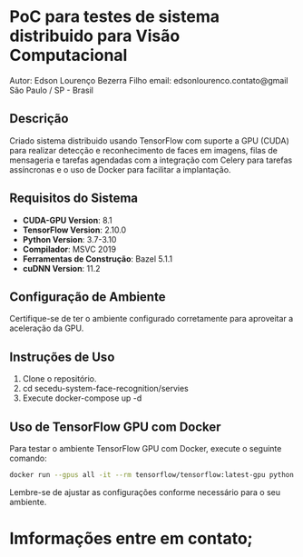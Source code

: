 # PoC para testes de sistema distribuido para Visão Computacional

Autor: Edson Lourenço Bezerra Filho
email: edsonlourenco.contato@gmail
São Paulo / SP - Brasil


## Descrição
Criado sistema distribuido usando TensorFlow com suporte a GPU (CUDA) para realizar detecção e reconhecimento de faces em imagens, filas de mensageria e tarefas agendadas com a integração com Celery para tarefas assíncronas e o uso de Docker para facilitar a implantação.

## Requisitos do Sistema
- **CUDA-GPU Version**: 8.1
- **TensorFlow Version**: 2.10.0
- **Python Version**: 3.7-3.10
- **Compilador**: MSVC 2019
- **Ferramentas de Construção**: Bazel 5.1.1
- **cuDNN Version**: 11.2

## Configuração de Ambiente
Certifique-se de ter o ambiente configurado corretamente para aproveitar a aceleração da GPU.

## Instruções de Uso
1. Clone o repositório.
2. cd secedu-system-face-recognition/servies
3. Execute docker-compose up -d

## Uso de TensorFlow GPU com Docker
Para testar o ambiente TensorFlow GPU com Docker, execute o seguinte comando:

```bash
docker run --gpus all -it --rm tensorflow/tensorflow:latest-gpu python -c "import tensorflow as tf; print(tf.reduce_sum(tf.random.normal([1000, 1000])))"
```

Lembre-se de ajustar as configurações conforme necessário para o seu ambiente.

# Imformações entre em contato;
